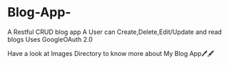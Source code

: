 # Blog-App-
A Restful CRUD blog app
A User can Create,Delete,Edit/Update and read blogs
Uses GoogleOAuth 2.0


Have a look at Images Directory to know more about My Blog App🖊🖋
